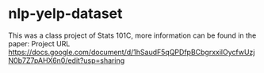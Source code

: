 # nlp-yelp-dataset
This was a class project of Stats 101C, more information can be found in the paper:  Project URL https://docs.google.com/document/d/1hSaudF5qQPDfpBCbgrxxilOycfwUzjN0b7Z7pAHX6n0/edit?usp=sharing
